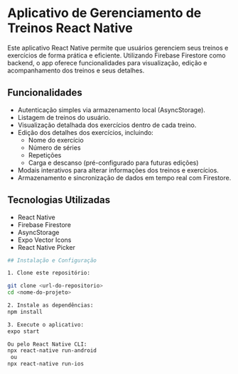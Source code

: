 # Aplicativo de Gerenciamento de Treinos React Native

Este aplicativo React Native permite que usuários gerenciem seus treinos e exercícios de forma prática e eficiente. Utilizando Firebase Firestore como backend, o app oferece funcionalidades para visualização, edição e acompanhamento dos treinos e seus detalhes.

## Funcionalidades

- Autenticação simples via armazenamento local (AsyncStorage).
- Listagem de treinos do usuário.
- Visualização detalhada dos exercícios dentro de cada treino.
- Edição dos detalhes dos exercícios, incluindo:
  - Nome do exercício
  - Número de séries
  - Repetições
  - Carga e descanso (pré-configurado para futuras edições)
- Modais interativos para alterar informações dos treinos e exercícios.
- Armazenamento e sincronização de dados em tempo real com Firestore.

## Tecnologias Utilizadas

- React Native
- Firebase Firestore
- AsyncStorage
- Expo Vector Icons
- React Native Picker
```bash
## Instalação e Configuração

1. Clone este repositório:

git clone <url-do-repositorio>
cd <nome-do-projeto>

2. Instale as dependências:
npm install

3. Execute o aplicativo:
expo start

Ou pelo React Native CLI:
npx react-native run-android
 ou
npx react-native run-ios
